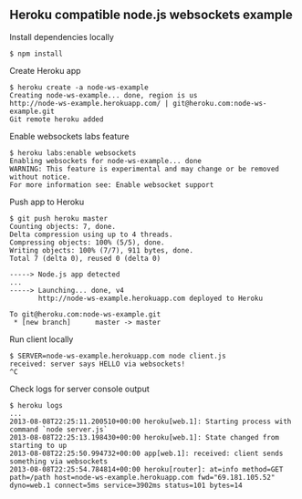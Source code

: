 ## Heroku compatible node.js websockets example

Install dependencies locally

```
$ npm install
```

Create Heroku app

```
$ heroku create -a node-ws-example
Creating node-ws-example... done, region is us
http://node-ws-example.herokuapp.com/ | git@heroku.com:node-ws-example.git
Git remote heroku added
```

Enable websockets labs feature

```
$ heroku labs:enable websockets
Enabling websockets for node-ws-example... done
WARNING: This feature is experimental and may change or be removed without notice.
For more information see: Enable websocket support
```

Push app to Heroku

```
$ git push heroku master
Counting objects: 7, done.
Delta compression using up to 4 threads.
Compressing objects: 100% (5/5), done.
Writing objects: 100% (7/7), 911 bytes, done.
Total 7 (delta 0), reused 0 (delta 0)

-----> Node.js app detected
...
-----> Launching... done, v4
       http://node-ws-example.herokuapp.com deployed to Heroku

To git@heroku.com:node-ws-example.git
 * [new branch]      master -> master
```

Run client locally

```
$ SERVER=node-ws-example.herokuapp.com node client.js 
received: server says HELLO via websockets!
^C
```

Check logs for server console output

```
$ heroku logs
...
2013-08-08T22:25:11.200510+00:00 heroku[web.1]: Starting process with command `node server.js`
2013-08-08T22:25:13.198430+00:00 heroku[web.1]: State changed from starting to up
2013-08-08T22:25:50.994732+00:00 app[web.1]: received: client sends something via websockets
2013-08-08T22:25:54.784814+00:00 heroku[router]: at=info method=GET path=/path host=node-ws-example.herokuapp.com fwd="69.181.105.52" dyno=web.1 connect=5ms service=3902ms status=101 bytes=14
```
